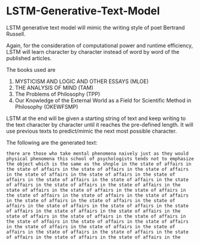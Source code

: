 # LSTM-Generative-Text-Model

LSTM generative text model will mimic the writing style of poet Bertrand Russell.

Again, for the consideration of computational power and runtime efficiency, LSTM will learn character by character instead of word by word of the published articles.

The books used are 
1. MYSTICISM AND LOGIC AND OTHER ESSAYS (MLOE)
2. THE ANALYSIS OF MIND (TAM)
3. The Problems of Philosophy (TPP)
4. Our Knowledge of the External World as a Field for Scientific Method in Philosophy (OKEWFSMP)

LSTM at the end will be given a starting string of text and keep writing to the text character by character until it reaches the pre-defined length. It will use previous texts to predict/mimic the next most possible character.

The following are the generated text:

`
there are those who take mental phenomena naively just as they would physical phenomena this school of psychologists tends not to emphasize the object which is the same as the shnple in the state of affairs in the state of affairs in the state of affairs in the state of affairs in the state of affairs in the state of affairs in the state of affairs in the state of affairs in the state of affairs in the state of affairs in the state of affairs in the state of affairs in the state of affairs in the state of affairs in the state of affairs in the state of affairs in the state of affairs in the state of affairs in the state of affairs in the state of affairs in the state of affairs in the state of affairs in the state of affairs in the state of affairs in the state of affairs in the state of affairs in the state of affairs in the state of affairs in the state of affairs in the state of affairs in the state of affairs in the state of affairs in the state of affairs in the state of affairs in the state of affairs in the state of affairs in the state of affairs in the state of affairs in the state of affairs in the state of affairs in the
`
